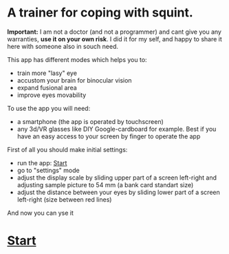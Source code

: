# A trainer for coping with squint.

__Important:__ I am not a doctor (and not a programmer) and cant give you any warranties, __use it on your own risk__. I did it for my self, and happy to share it here with someone also in souch need.

This app has different modes which helps you to:
 * train more "lasy" eye
 * accustom your brain for binocular vision
 * expand fusional area
 * improve eyes movability
 
To use the app you will need:
 * a smartphone (the app is operated by touchscreen)
 * any 3d/VR glasses like DIY Google-cardboard for example. Best if you have an easy access to your screen by finger to operate the app

First of all you should make initial settings:
 * run the app: [Start](https://bolodya75.github.io/eyetrainer/trainer.html) 
 * go to "settings" mode
 * adjust the display scale by sliding upper part of a screen left-right and adjusting sample picture to 54 mm (a bank card standart size)
 * adjust the distance between your eyes by sliding lower part of a screen left-right (size between red lines)
 
 And now you can yse it
 
# [Start](https://bolodya75.github.io/eyetrainer/trainer.html)
